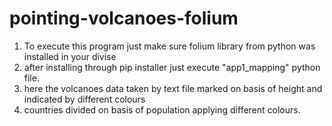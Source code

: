 # pointing-volcanoes-folium

1. To execute this program just make sure folium library from python was installed in your divise
2. after installing through pip installer just execute "app1_mapping" python file.
3. here the volcanoes data taken by text file marked on basis of height and indicated by different colours
4. countries divided on basis of population applying different colours. 

